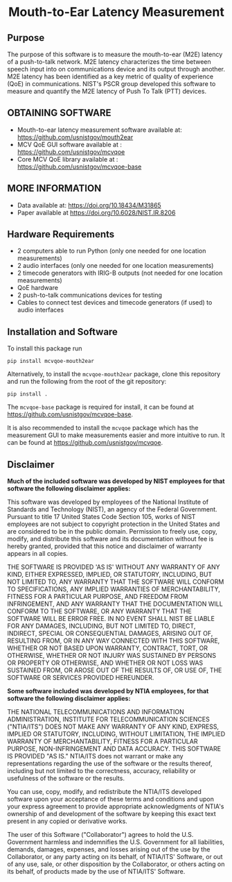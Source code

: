 # <center>Mouth-to-Ear Latency Measurement</center>

## Purpose

The purpose of this software is to measure the mouth-to-ear (M2E) latency of a 
push-to-talk network. M2E latency characterizes the time between speech input 
into on communications device and its output through another. M2E latency has 
been identified as a key metric of quality of experience (QoE) in communications. 
NIST's PSCR group developed this software to measure and quantify the M2E latency 
of Push To Talk (PTT) devices.

## OBTAINING SOFTWARE

- Mouth-to-ear latency measurement software available at:  https://github.com/usnistgov/mouth2ear
- MCV QoE GUI software available at : https://github.com/usnistgov/mcvqoe
- Core MCV QoE library available at : https://github.com/usnistgov/mcvqoe-base

## MORE INFORMATION
- Data available at: https://doi.org/10.18434/M31865
- Paper available at https://doi.org/10.6028/NIST.IR.8206

## Hardware Requirements
* 2 computers able to run Python (only one needed for one location measurements)
* 2 audio interfaces (only one needed for one location measurements)
* 2 timecode generators with IRIG-B outputs (not needed for one location measurements)
* QoE hardware
* 2 push-to-talk communications devices for testing
* Cables to connect test devices and timecode generators (if used) to audio interfaces

## Installation and Software
To install this package run
```
pip install mcvqoe-mouth2ear
```

Alternatively, to install the `mcvqoe-mouth2ear` package, clone this repository and run the 
following from the root of the git repository:

```
pip install .
```

The `mcvqoe-base` package is required for install, it can be found at https://github.com/usnistgov/mcvqoe-base.

It is also recommended to install the `mcvqoe` package which has the measurement GUI to make measurements easier and more intuitive to run. It can be found at https://github.com/usnistgov/mcvqoe.


## Disclaimer

**Much of the included software was developed by NIST employees for that software the following disclaimer applies:**

This software was developed by employees of the National Institute of Standards and Technology (NIST), an agency of the Federal Government. Pursuant to title 17 United States Code Section 105, works of NIST employees are not subject to copyright protection in the United States and are considered to be in the public domain. Permission to freely use, copy, modify, and distribute this software and its documentation without fee is hereby granted, provided that this notice and disclaimer of warranty appears in all copies.

THE SOFTWARE IS PROVIDED 'AS IS' WITHOUT ANY WARRANTY OF ANY KIND, EITHER EXPRESSED, IMPLIED, OR STATUTORY, INCLUDING, BUT NOT LIMITED TO, ANY WARRANTY THAT THE SOFTWARE WILL CONFORM TO SPECIFICATIONS, ANY IMPLIED WARRANTIES OF MERCHANTABILITY, FITNESS FOR A PARTICULAR PURPOSE, AND FREEDOM FROM INFRINGEMENT, AND ANY WARRANTY THAT THE DOCUMENTATION WILL CONFORM TO THE SOFTWARE, OR ANY WARRANTY THAT THE SOFTWARE WILL BE ERROR FREE. IN NO EVENT SHALL NIST BE LIABLE FOR ANY DAMAGES, INCLUDING, BUT NOT LIMITED TO, DIRECT, INDIRECT, SPECIAL OR CONSEQUENTIAL DAMAGES, ARISING OUT OF, RESULTING FROM, OR IN ANY WAY CONNECTED WITH THIS SOFTWARE, WHETHER OR NOT BASED UPON WARRANTY, CONTRACT, TORT, OR OTHERWISE, WHETHER OR NOT INJURY WAS SUSTAINED BY PERSONS OR PROPERTY OR OTHERWISE, AND WHETHER OR NOT LOSS WAS SUSTAINED FROM, OR AROSE OUT OF THE RESULTS OF, OR USE OF, THE SOFTWARE OR SERVICES PROVIDED HEREUNDER.

**Some software included was developed by NTIA employees, for that software the following disclaimer applies:**

THE NATIONAL TELECOMMUNICATIONS AND INFORMATION ADMINISTRATION,
INSTITUTE FOR TELECOMMUNICATION SCIENCES ("NTIA/ITS") DOES NOT MAKE
ANY WARRANTY OF ANY KIND, EXPRESS, IMPLIED OR STATUTORY, INCLUDING,
WITHOUT LIMITATION, THE IMPLIED WARRANTY OF MERCHANTABILITY, FITNESS FOR
A PARTICULAR PURPOSE, NON-INFRINGEMENT AND DATA ACCURACY.  THIS SOFTWARE
IS PROVIDED "AS IS."  NTIA/ITS does not warrant or make any
representations regarding the use of the software or the results thereof,
including but not limited to the correctness, accuracy, reliability or
usefulness of the software or the results.

You can use, copy, modify, and redistribute the NTIA/ITS developed
software upon your acceptance of these terms and conditions and upon
your express agreement to provide appropriate acknowledgments of
NTIA's ownership of and development of the software by keeping this
exact text present in any copied or derivative works.

The user of this Software ("Collaborator") agrees to hold the U.S.
Government harmless and indemnifies the U.S. Government for all
liabilities, demands, damages, expenses, and losses arising out of
the use by the Collaborator, or any party acting on its behalf, of
NTIA/ITS' Software, or out of any use, sale, or other disposition by
the Collaborator, or others acting on its behalf, of products made
by the use of NTIA/ITS' Software.
